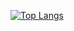 [![Top Langs](https://github-readme-stats.vercel.app/api/top-langs/?username=joebinns&langs_count=10&layout=compact)](https://github.com/joebinnsa/github-readme-stats)
